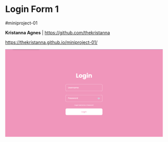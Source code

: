 # Login Form 1
#miniproject-01

**Kristanna Agnes** | https://github.com/thekristanna

https://thekristanna.github.io/miniproject-01/

![Website Preview](img/screenshot-01.png)
